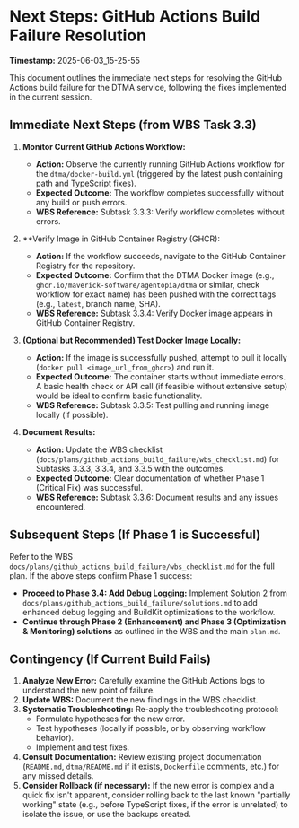 # Next Steps: GitHub Actions Build Failure Resolution

**Timestamp:** 2025-06-03_15-25-55

This document outlines the immediate next steps for resolving the GitHub Actions build failure for the DTMA service, following the fixes implemented in the current session.

## Immediate Next Steps (from WBS Task 3.3)

1.  **Monitor Current GitHub Actions Workflow:**
    *   **Action:** Observe the currently running GitHub Actions workflow for the `dtma/docker-build.yml` (triggered by the latest push containing path and TypeScript fixes).
    *   **Expected Outcome:** The workflow completes successfully without any build or push errors.
    *   **WBS Reference:** Subtask 3.3.3: Verify workflow completes without errors.

2.  **Verify Image in GitHub Container Registry (GHCR):
    *   **Action:** If the workflow succeeds, navigate to the GitHub Container Registry for the repository.
    *   **Expected Outcome:** Confirm that the DTMA Docker image (e.g., `ghcr.io/maverick-software/agentopia/dtma` or similar, check workflow for exact name) has been pushed with the correct tags (e.g., `latest`, branch name, SHA).
    *   **WBS Reference:** Subtask 3.3.4: Verify Docker image appears in GitHub Container Registry.

3.  **(Optional but Recommended) Test Docker Image Locally:**
    *   **Action:** If the image is successfully pushed, attempt to pull it locally (`docker pull <image_url_from_ghcr>`) and run it.
    *   **Expected Outcome:** The container starts without immediate errors. A basic health check or API call (if feasible without extensive setup) would be ideal to confirm basic functionality.
    *   **WBS Reference:** Subtask 3.3.5: Test pulling and running image locally (if possible).

4.  **Document Results:**
    *   **Action:** Update the WBS checklist (`docs/plans/github_actions_build_failure/wbs_checklist.md`) for Subtasks 3.3.3, 3.3.4, and 3.3.5 with the outcomes.
    *   **Expected Outcome:** Clear documentation of whether Phase 1 (Critical Fix) was successful.
    *   **WBS Reference:** Subtask 3.3.6: Document results and any issues encountered.

## Subsequent Steps (If Phase 1 is Successful)

Refer to the WBS `docs/plans/github_actions_build_failure/wbs_checklist.md` for the full plan. If the above steps confirm Phase 1 success:

*   **Proceed to Phase 3.4: Add Debug Logging:** Implement Solution 2 from `docs/plans/github_actions_build_failure/solutions.md` to add enhanced debug logging and BuildKit optimizations to the workflow.
*   **Continue through Phase 2 (Enhancement) and Phase 3 (Optimization & Monitoring) solutions** as outlined in the WBS and the main `plan.md`.

## Contingency (If Current Build Fails)

1.  **Analyze New Error:** Carefully examine the GitHub Actions logs to understand the new point of failure.
2.  **Update WBS:** Document the new findings in the WBS checklist.
3.  **Systematic Troubleshooting:** Re-apply the troubleshooting protocol:
    *   Formulate hypotheses for the new error.
    *   Test hypotheses (locally if possible, or by observing workflow behavior).
    *   Implement and test fixes.
4.  **Consult Documentation:** Review existing project documentation (`README.md`, `dtma/README.md` if it exists, `Dockerfile` comments, etc.) for any missed details.
5.  **Consider Rollback (if necessary):** If the new error is complex and a quick fix isn't apparent, consider rolling back to the last known "partially working" state (e.g., before TypeScript fixes, if the error is unrelated) to isolate the issue, or use the backups created. 